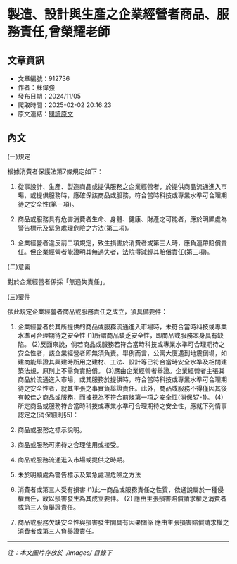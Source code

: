 # 製造、設計與生產之企業經營者商品、服務責任,曾榮耀老師

## 文章資訊
- 文章編號：912736
- 作者：蘇偉強
- 發布日期：2024/11/05
- 爬取時間：2025-02-02 20:16:23
- 原文連結：[閱讀原文](https://real-estate.get.com.tw/Columns/detail.aspx?no=912736)

## 內文
(一)規定

根據消費者保護法第7條規定如下：

1. 從事設計、生產、製造商品或提供服務之企業經營者，於提供商品流通進入市場，或提供服務時，應確保該商品或服務，符合當時科技或專業水準可合理期待之安全性(第一項)。

2. 商品或服務具有危害消費者生命、身體、健康、財產之可能者，應於明顯處為警告標示及緊急處理危險之方法(第二項)。

3. 企業經營者違反前二項規定，致生損害於消費者或第三人時，應負連帶賠償責任。但企業經營者能證明其無過失者，法院得減輕其賠償責任(第三項)。

(二)意義

對於企業經營者係採「無過失責任」。

(三)要件

依此規定企業經營者商品或服務責任之成立，須具備要件：

1. 企業經營者於其所提供的商品或服務流通進入市場時，未符合當時科技或專業水準可合理期待之安全性 (1)所謂商品缺乏安全性，即商品或服務本身具有缺陷。 (2)反面來說，倘若商品或服務若符合當時科技或專業水準可合理期待之安全性者，該企業經營者即無須負責。舉例而言，公寓大廈遇到地震倒塌，如建商能舉證其興建時所用之建材、工法、設計等已符合當時安全水準及相關建築法規，原則上不需負責賠償。 (3)應由企業經營者舉證。企業經營者主張其商品於流通進入市場，或其服務於提供時，符合當時科技或專業水準可合理期待之安全性者，就其主張之事實負舉證責任。此外，商品或服務不得僅因其後有較佳之商品或服務，而被視為不符合前條第一項之安全性(消保§7-1)。 (4)所定商品或服務符合當時科技或專業水準可合理期待之安全性，應就下列情事認定之(消保細則§5)：

1. 商品或服務之標示說明。

2. 商品或服務可期待之合理使用或接受。

3. 商品或服務流通進入市場或提供之時期。

2. 未於明顯處為警告標示及緊急處理危險之方法

3. 消費者或第三人受有損害 (1)此一商品或服務責任之性質，依通說屬於一種侵權責任，故以損害發生為其成立要件。 (2) 應由主張損害賠償請求權之消費者或第三人負舉證責任。

4. 商品或服務欠缺安全性與損害發生間具有因果關係 應由主張損害賠償請求權之消費者或第三人負舉證責任。

---
*注：本文圖片存放於 ./images/ 目錄下*
